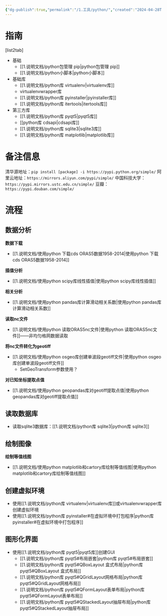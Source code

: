 ```yaml
---
{"dg-publish":true,"permalink":"/1.工具/python/","created":"2024-04-28T20:32:07.632+08:00"}
---
```



# 指南
[list2tab]
- 基础
	- [[1.说明文档/python包管理 pip\|python包管理 pip]]
	- [[1.说明文档/python小脚本\|python小脚本]]
-  基础库
	- [[1.说明文档/python库 virtualenv\|virtualenv库]]
	- virtualenvwrapper库
	- [[1.说明文档/python库 pyinstaller\|pyinstaller库]]
	- [[1.说明文档/python库 itertools\|itertools库]]
- 第三方库
	- [[1.说明文档/python库 pyqt5\|pyqt5库]]
	- [[python库 cdsapi\|cdsapi库]]
	- [[1.说明文档/python库 sqlite3\|sqlite3库]]
	- [[1.说明文档/python库 matplotlib\|matplotlib库]]

# 备注信息

清华源地址：`pip install [package] -i https://pypi.python.org/simple/`
阿里云地址：`https://mirrors.aliyun.com/pypi/simple/`
中国科技大学：`https://pypi.mirrors.ustc.edu.cn/simple/`
豆瓣：`https://pypi.douban.com/simple/`


# 流程

## 数据分析

**数据下载**
- [[1.说明文档/使用python 下载cds ORAS5数据1958-2014\|使用python 下载cds ORAS5数据1958-2014]]

**插值分析**
- [[1.说明文档/使用python scipy库线性插值\|使用python scipy库线性插值]]

**相关分析**
- [[1.说明文档/使用python pandas库计算滑动相关系数\|使用python pandas库计算滑动相关系数]]

**读取nc文件**
- [[1.说明文档/使用python 读取ORAS5nc文件\|使用python 读取ORAS5nc文件]]——非均匀格网数据读取

**将nc文件转化为geotiff**
- [[1.说明文档/使用python osgeo库创建单波段geotiff文件\|使用python osgeo库创建单波段geotiff文件]]
	- SetGeoTransform参数使用？

**对已知坐标提取点值**
- [[1.说明文档/使用python  geopandas库对geotiff提取点值\|使用python  geopandas库对geotiff提取点值]]


## 读取数据库

- 读取sqlite3数据库：[[1.说明文档/python库 sqlite3\|python库 sqlite3]]

## 绘制图像

**绘制等值线图**
- [[1.说明文档/使用python matplotlib和cartory库绘制等值线图\|使用python matplotlib和cartory库绘制等值线图]]



## 创建虚拟环境
- 使用[[1.说明文档/python库 virtualenv\|virtualenv库]]或virtualenvwrapper库创建虚拟环境
- 使用[[1.说明文档/python库 pyinstaller#在虚拟环境中打包程序\|python库 pyinstaller#在虚拟环境中打包程序]]

## 图形化界面
- 使用[[1.说明文档/python库 pyqt5\|pyqt5库]]创建GUI
	- [[1.说明文档/python库 pyqt5#布局嵌套\|python库 pyqt5#布局嵌套]]
	- [[1.说明文档/python库 pyqt5#QBoxLayout 盒式布局\|python库 pyqt5#QBoxLayout 盒式布局]]
	- [[1.说明文档/python库 pyqt5#QGridLayout网格布局\|python库 pyqt5#QGridLayout网格布局]]
	- [[1.说明文档/python库 pyqt5#QFormLayout表单布局\|python库 pyqt5#QFormLayout表单布局]]
	- [[1.说明文档/python库 pyqt5#QStackedLayout抽屉布局\|python库 pyqt5#QStackedLayout抽屉布局]]


